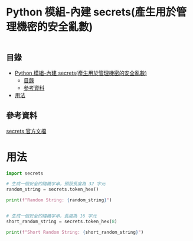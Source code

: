 # Python 模組-內建 secrets(產生用於管理機密的安全亂數)

```
```

## 目錄

- [Python 模組-內建 secrets(產生用於管理機密的安全亂數)](#python-模組-內建-secrets產生用於管理機密的安全亂數)
	- [目錄](#目錄)
	- [參考資料](#參考資料)
- [用法](#用法)

## 參考資料

[secrets 官方文檔](https://docs.python.org/zh-tw/3/library/secrets.html)

# 用法

```Python
import secrets

# 生成一個安全的隨機字串，預設長度為 32 字元
random_string = secrets.token_hex()

print(f"Random String: {random_string}")


# 生成一個安全的隨機字串，長度為 16 字元
short_random_string = secrets.token_hex(8)

print(f"Short Random String: {short_random_string}")

```
